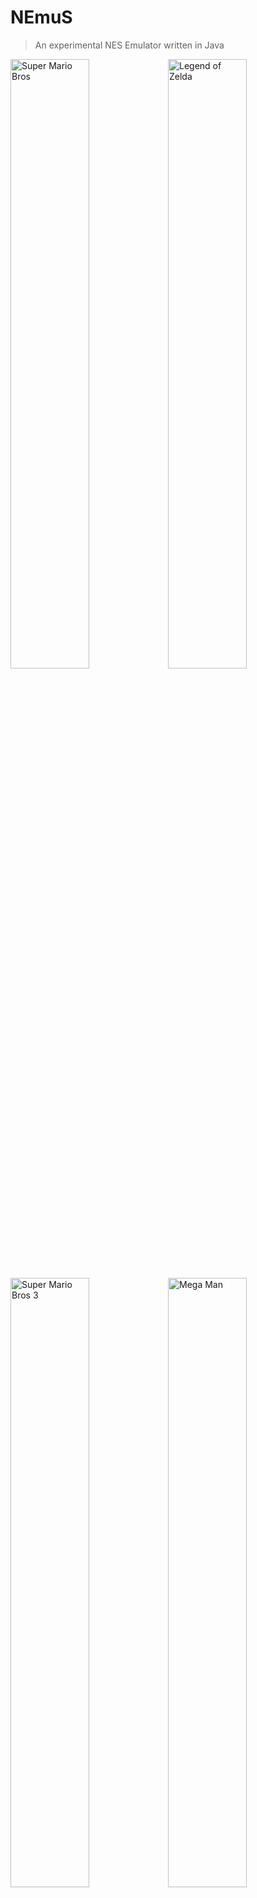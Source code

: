 # NEmuS

> An experimental NES Emulator written in Java

<img src="img/smb.gif" width="50%" alt="Super Mario Bros"><img src="img/zelda.gif" width="50%" alt="Legend of Zelda">
<img src="img/smb3.gif" width="50%" alt="Super Mario Bros 3"><img src="img/megaman.gif" width="50%" alt="Mega Man">

---

## Table of Contents

- [Features](#features)
- [Screenshots](#screenshots)
- [Libraries](#libraries)
- [Thanks](#thanks)
- [License](#license)

---

## Features
### Core
* 6502 CPU Emulation with basic decompiler
* 2C02 PPU Emulation
* 2A03 APU Emulation with 2 Pulse Channels, a Triangle Channel, a Noise Channel and a DMC (or PCM) Channel
* Emulation of saves for games supporting it (every 30s)
* iNES Mappers (Non-exhaustive Game list):
  - [NROM](https://wiki.nesdev.com/w/index.php/INES_Mapper_000) (000) : Super Mario Bros, Donkey Kong, Duck Hunt, Ice Climbers, Excitebike 
  - [MMC1](https://wiki.nesdev.com/w/index.php/INES_Mapper_001) (001) : Legend of Zelda, Zelda 2, Metroid, Mega Man 2, 
  - [UxROM](https://wiki.nesdev.com/w/index.php/INES_Mapper_002) (002) : Castlevania, DuckTales, Mega Man, Metal Gear
  - [CNROM](https://wiki.nesdev.com/w/index.php/INES_Mapper_003) (003) : Track & Field
  - [MMC3](https://wiki.nesdev.com/w/index.php/INES_Mapper_004) (004) : Super Mario Bros 2, Super Mario Bros 3
  - [MMC2](https://wiki.nesdev.com/w/index.php/INES_Mapper_009) (009) : Mike Tyson's Punch Out!! (Glass Joe fight not starting, but others do ??)
  - [GxROM](https://wiki.nesdev.com/w/index.php/INES_Mapper_066) (066) : Super Mario Bros + Duck Hunt, Dragon Ball
### Controls
* Fully customizable controllers inputs
* Gamepads and Joystick support
### User Interface
* Main Game Window allowing you to :
  - Load a ROM
  - Pause / Resume emulation
  - Reset the emulator
* Audio Settings Window allowing you to :
  - Set the volume
  - Set the audio quality
  - Enable / Disable audio rendering
  - Switch to RAW audio
  - Enable / Disable specific audio channels
* Graphics Settings Window allowing you to :
  - Add / Remove filters
  - Rearrange filters order
* Controller Settings Window allowing you to customize controls scheme
* CPU Viewer Window allowing you to :
  - See current CPU Status (Registers, Program Counter, Stack Pointer)
  - See currently executed assembly code
  - See the entire addressable range of the CPU in realtime
  - Step through the code line by line or frame by frame
* PPU Viewer Window allowing you to :
  - See the palettes
  - See the pattern tables and apply a palette to them
  - See the nametables
  - See the OAM Memory (as a list and rendered)
* APU Viewer Window showing you the waveform of each channel and the mixer in realtime

## How to Use
### Launch
To launch the Emulator set the Main Class to ```NEmuSUnified.java```
### Add custom Filters
To add a new Filter the following steps are needed :
* Write the shaders
  - Write the vertex shader or reuse the default one : ```shaders/vertex.glsl```
      ```glsl
        //Example vertex shaders
        //this shader will flip the UVs
        #version 330
        
        layout(location = 0) in vec2 position;  //the vertex coords
        
        out vec2 pass_textureCoords;            //the UVs that are passed to the fragment
        
        void main() {
         pass_textureCoords = position * 0.5 + 0.5;           //the UVs are calculated from the vertex coords
         gl_Position = vec4(position.x, -position.y, 0, 1.0); //the position is set but the Y coords is flipped
        }
      ```
  - Write the fragment shader 
      ```glsl
        //Example fragment shaders
        //this shader will replace color that are brighter than a threshold with black
        #version 330
        
        in vec2 pass_textureCoords; //UVs
        out vec4 fragColor;         //pixel color
        
        uniform sampler2D tex;      //sampled texture (Name is important)
        uniform float threshold;    //uniform variable
        
        void main() {
          vec3 color = texture2D(tex, pass_textureCoords).rgb; //sample the texture at the passed UVs coords
          if (0.3 * color.r + 0.59 * color.g + 0.11 * color.b > threshold)
              color = vec3(0);
          fragColor = vec4(color, 1.0);
        }
      ```
  - When your shaders are ready you can register the filter in ```Filter.java``` as follows
      ```java
        public enum Filter {
            ...
            //If uniforms are declared either in the vertex or fragment shader, you need to add them with the same exact name, and a default value (you can add as many as you want)
            EXAMPLE_FILTER("My Filter name", "shader/myVertex.glsl", "shader/myFragment.glsl", "My Filter description", new UniformFloat("threshold", 1f));
            ...
        }   
      ```
  - That's it, your Filter will appear in the Graphics Settings along with a section that will let you edit the uniforms to tweak the filter at runtime

## Screenshots
<img src="img/cpu.gif" width="50%" alt="CPU Viewer"><img src="img/ppu.gif" width="50%" alt="PPU Viewer">
<img src="img/apu.gif" width="100%" alt="APU Viewer">
<img src="img/controls.png" width="50%" alt="Controls"><img src="img/audio.png" width="50%" alt="Audio">
<img src="img/graphics.png" width="100%" alt="Graphics">

## Libraries
- **[LWJGL 3](https://www.lwjgl.org/)** Used to handle Rendering 
- **[LWJGUI](https://github.com/orange451/LWJGUI)** Used for the Main window
- **[JavaFX](https://openjfx.io/)** For all other windows
- **[Beads](http://www.beadsproject.net/)** Used to handle Audio

## Thanks
- **[OneLoneCoder](https://www.youtube.com/channel/UC-yuWVUplUJZvieEligKBkA)** [(Github)](https://github.com/OneLoneCoder) For his amazing video series about the NES and its inner workings
- **[NESDev Wiki](https://wiki.nesdev.com/w/index.php/Nesdev_Wiki)** For making available all of this information about the system in one place

## License

This project is licensed under the **[MIT license](http://opensource.org/licenses/mit-license.php)**
